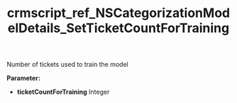 ﻿---
title: crmscript_ref_NSCategorizationModelDetails_SetTicketCountForTraining
description: NSCategorizationModelDetails.SetTicketCountForTraining(Integer ticketCountForTraining)
intellisense: NSCategorizationModelDetails.SetTicketCountForTraining
keywords: NSCategorizationModelDetails, GetTicketCountForTraining
so.topic: reference
---

Number of tickets used to train the model

**Parameter:** 
 - **ticketCountForTraining** Integer

